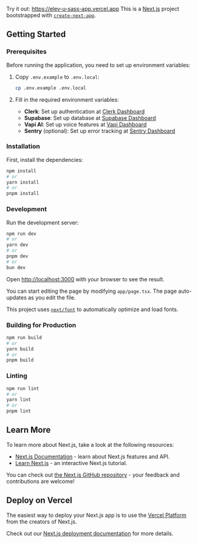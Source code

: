 
Try it out: https://elev-u-sass-app.vercel.app
This is a [Next.js](https://nextjs.org) project bootstrapped with [`create-next-app`](https://nextjs.org/docs/app/api-reference/cli/create-next-app).

## Getting Started

### Prerequisites

Before running the application, you need to set up environment variables:

1. Copy `.env.example` to `.env.local`:
   ```bash
   cp .env.example .env.local
   ```

2. Fill in the required environment variables:
   - **Clerk**: Set up authentication at [Clerk Dashboard](https://dashboard.clerk.com)
   - **Supabase**: Set up database at [Supabase Dashboard](https://supabase.com)
   - **Vapi AI**: Set up voice features at [Vapi Dashboard](https://vapi.ai)
   - **Sentry** (optional): Set up error tracking at [Sentry Dashboard](https://sentry.io)

### Installation

First, install the dependencies:

```bash
npm install
# or
yarn install
# or
pnpm install
```

### Development

Run the development server:

```bash
npm run dev
# or
yarn dev
# or
pnpm dev
# or
bun dev
```

Open [http://localhost:3000](http://localhost:3000) with your browser to see the result.

You can start editing the page by modifying `app/page.tsx`. The page auto-updates as you edit the file.

This project uses [`next/font`](https://nextjs.org/docs/app/building-your-application/optimizing/fonts) to automatically optimize and load fonts.

### Building for Production

```bash
npm run build
# or
yarn build
# or
pnpm build
```

### Linting

```bash
npm run lint
# or
yarn lint
# or
pnpm lint
```

## Learn More

To learn more about Next.js, take a look at the following resources:

- [Next.js Documentation](https://nextjs.org/docs) - learn about Next.js features and API.
- [Learn Next.js](https://nextjs.org/learn) - an interactive Next.js tutorial.

You can check out [the Next.js GitHub repository](https://github.com/vercel/next.js) - your feedback and contributions are welcome!

## Deploy on Vercel

The easiest way to deploy your Next.js app is to use the [Vercel Platform](https://vercel.com/new?utm_medium=default-template&filter=next.js&utm_source=create-next-app&utm_campaign=create-next-app-readme) from the creators of Next.js.

Check out our [Next.js deployment documentation](https://nextjs.org/docs/app/building-your-application/deploying) for more details.
